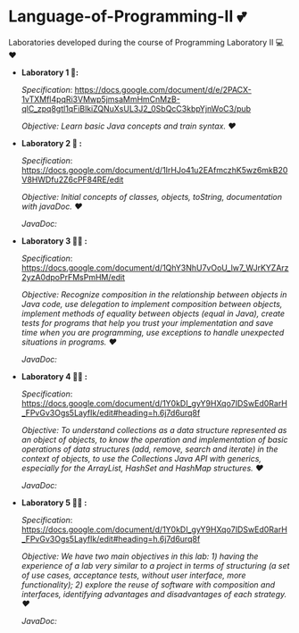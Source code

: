 # Language-of-Programming-II :two_hearts:
Laboratories developed during the course of Programming Laboratory II :computer: :heart:

- **Laboratory 1 :baby::** 
  
  *Specification*: https://docs.google.com/document/d/e/2PACX-1vTXMfl4pqRi3VMwp5jmsaMmHmCnMzB-qlC_zpq8gtl1qFiBlkiZQNuXsUL3J2_0SbQcC3kbpYjnWoC3/pub
  
  *Objective: Learn basic Java concepts and train syntax. :heart:*
  
  
  
- **Laboratory 2 :girl: :**
  
  *Specification*: https://docs.google.com/document/d/1IrHJo41u2EAfmczhK5wz6mkB20V8HWDfu2Z6cPF84RE/edit
  
  *Objective: Initial concepts of classes, objects, toString, documentation with javaDoc. :heart:*
  
  *JavaDoc:*
  
  

- **Laboratory 3 :ok_man: :**
  
  *Specification*: https://docs.google.com/document/d/1QhY3NhU7vOoU_lw7_WJrKYZArz2yzA0dpoPrFMsPmHM/edit
  
  *Objective: Recognize composition in the relationship between objects in Java code, use delegation to implement composition between objects, implement methods of equality between objects (equal in Java), create tests for programs that help you trust your implementation and save time when you are programming, use exceptions to handle unexpected situations in programs. :heart:*
  
  *JavaDoc:*
  
  

- **Laboratory 4 :sassy_woman: :**
  
  *Specification*: https://docs.google.com/document/d/1Y0kDI_gyY9HXqo7IDSwEd0RarH_FPvGv3Ogs5LayfIk/edit#heading=h.6j7d6urq8f
  
  *Objective: To understand collections as a data structure represented as an object of objects, to know the operation and implementation of basic operations of data structures (add, remove, search and iterate) in the context of objects, to use the Collections Java API with generics, especially for the ArrayList, HashSet and HashMap structures. :heart:*
  
  *JavaDoc:*
  
  

- **Laboratory 5 :woman_student: :**
  
  *Specification*: https://docs.google.com/document/d/1Y0kDI_gyY9HXqo7IDSwEd0RarH_FPvGv3Ogs5LayfIk/edit#heading=h.6j7d6urq8f
  
  *Objective: We have two main objectives in this lab: 1) having the experience of a lab very similar to a project in terms of structuring (a set of use cases, acceptance tests, without user interface, more functionality); 2) explore the reuse of software with composition and interfaces, identifying advantages and disadvantages of each strategy.
 :heart:*
  
  *JavaDoc:*

